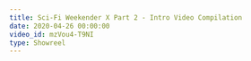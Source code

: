 ```yaml
---
title: Sci-Fi Weekender X Part 2 - Intro Video Compilation
date: 2020-04-26 00:00:00
video_id: mzVou4-T9NI
type: Showreel
---
```

